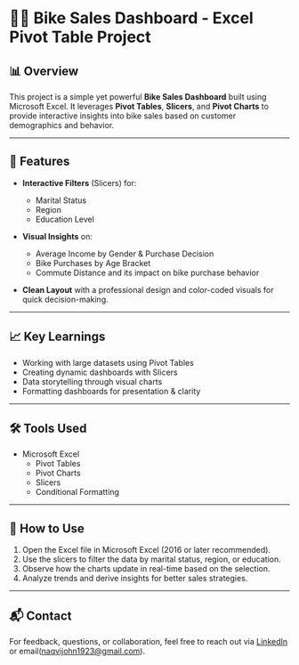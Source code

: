 # 🚴‍♂️ Bike Sales Dashboard - Excel Pivot Table Project

## 📊 Overview

This project is a simple yet powerful **Bike Sales Dashboard** built using Microsoft Excel. It leverages **Pivot Tables**, **Slicers**, and **Pivot Charts** to provide interactive insights into bike sales based on customer demographics and behavior.

---

## 🧩 Features

- **Interactive Filters** (Slicers) for:
  - Marital Status
  - Region
  - Education Level

- **Visual Insights** on:
  - Average Income by Gender & Purchase Decision
  - Bike Purchases by Age Bracket
  - Commute Distance and its impact on bike purchase behavior

- **Clean Layout** with a professional design and color-coded visuals for quick decision-making.

---

## 📈 Key Learnings

- Working with large datasets using Pivot Tables
- Creating dynamic dashboards with Slicers
- Data storytelling through visual charts
- Formatting dashboards for presentation & clarity

---

## 🛠 Tools Used

- Microsoft Excel
  - Pivot Tables
  - Pivot Charts
  - Slicers
  - Conditional Formatting

---

## 📌 How to Use

1. Open the Excel file in Microsoft Excel (2016 or later recommended).
2. Use the slicers to filter the data by marital status, region, or education.
3. Observe how the charts update in real-time based on the selection.
4. Analyze trends and derive insights for better sales strategies.

---

## 📬 Contact

For feedback, questions, or collaboration, feel free to reach out via [LinkedIn](#) or email(naqvijohn1923@gmail.com).

